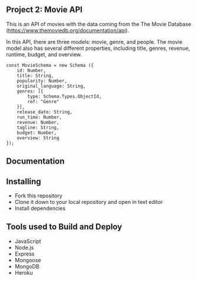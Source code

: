 ## Project 2: Movie API 

This is an API of movies with the data coming from the The Movie Database (https://www.themoviedb.org/documentation/api).

In this API, there are three models: movie, genre, and people. The movie model also has several different properties, including title, genres, revenue, runtime, budget, and overview. 

```
const MovieSchema = new Schema ({
    id: Number,
    title: String,
    popularity: Number,
    original_language: String,
    genres: [{
        type: Schema.Types.ObjectId,
        ref: "Genre"
    }],
    release_date: String,
    run_time: Number, 
    revenue: Number,
    tagline: String,
    budget: Number,
    overview: String
});

```


## Documentation





## Installing
- Fork this repository
- Clone it down to your local repository and open in text editor
- Install dependencies 


## Tools used to Build and Deploy
- JavaScript
- Node.js
- Express
- Mongoose
- MongoDB 
- Heroku